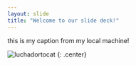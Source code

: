 ```yaml
---
layout: slide
title: "Welcome to our slide deck!"
---
```


this is my caption from my local machine!

![luchadortocat](https://octodex.github.com/images/luchadortocat.png)
{: .center}
